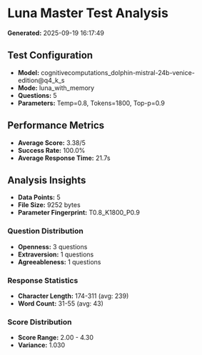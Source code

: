 # Luna Master Test Analysis

**Generated:** 2025-09-19 16:17:49

## Test Configuration
- **Model:** cognitivecomputations_dolphin-mistral-24b-venice-edition@q4_k_s
- **Mode:** luna_with_memory
- **Questions:** 5
- **Parameters:** Temp=0.8, Tokens=1800, Top-p=0.9

## Performance Metrics
- **Average Score:** 3.38/5
- **Success Rate:** 100.0%
- **Average Response Time:** 21.7s

## Analysis Insights
- **Data Points:** 5
- **File Size:** 9252 bytes
- **Parameter Fingerprint:** T0.8_K1800_P0.9

### Question Distribution
- **Openness:** 3 questions
- **Extraversion:** 1 questions
- **Agreeableness:** 1 questions

### Response Statistics
- **Character Length:** 174-311 (avg: 239)
- **Word Count:** 31-55 (avg: 43)

### Score Distribution
- **Score Range:** 2.00 - 4.30
- **Variance:** 1.030
